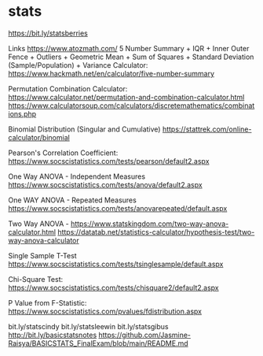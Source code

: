 # stats
https://bit.ly/statsberries

Links https://www.atozmath.com/ 
5 Number Summary + IQR + Inner Outer Fence + Outliers + Geometric Mean + Sum of Squares + Standard Deviation (Sample/Population) + Variance Calculator:
https://www.hackmath.net/en/calculator/five-number-summary 

Permutation Combination Calculator:
https://www.calculator.net/permutation-and-combination-calculator.html 
https://www.calculatorsoup.com/calculators/discretemathematics/combinations.php  

Binomial Distribution (Singular and Cumulative)
https://stattrek.com/online-calculator/binomial 

Pearson's Correlation Coefficient:
https://www.socscistatistics.com/tests/pearson/default2.aspx 

One Way ANOVA - Independent Measures
https://www.socscistatistics.com/tests/anova/default2.aspx  

One WAY ANOVA - Repeated Measures
https://www.socscistatistics.com/tests/anovarepeated/default.aspx  

Two Way ANOVA - 
https://www.statskingdom.com/two-way-anova-calculator.html 
https://datatab.net/statistics-calculator/hypothesis-test/two-way-anova-calculator 

Single Sample T-Test
https://www.socscistatistics.com/tests/tsinglesample/default.aspx 

Chi-Square Test:
https://www.socscistatistics.com/tests/chisquare2/default2.aspx 

P Value from F-Statistic:
https://www.socscistatistics.com/pvalues/fdistribution.aspx 

bit.ly/statscindy 
bit.ly/statsleewin 
bit.ly/statsgibus 
http://bit.ly/basicstatsnotes 
https://github.com/Jasmine-Raisya/BASICSTATS_FinalExam/blob/main/README.md 

